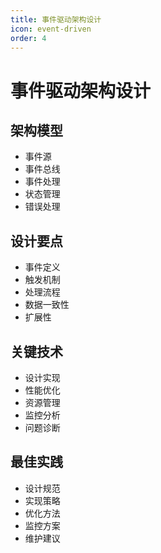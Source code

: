 ```yaml
---
title: 事件驱动架构设计
icon: event-driven
order: 4
---
```


# 事件驱动架构设计

## 架构模型
- 事件源
- 事件总线
- 事件处理
- 状态管理
- 错误处理

## 设计要点
- 事件定义
- 触发机制
- 处理流程
- 数据一致性
- 扩展性

## 关键技术
- 设计实现
- 性能优化
- 资源管理
- 监控分析
- 问题诊断

## 最佳实践
- 设计规范
- 实现策略
- 优化方法
- 监控方案
- 维护建议
